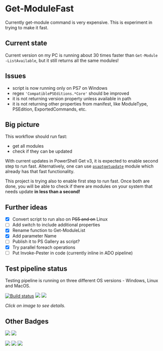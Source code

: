# Get-ModuleFast
Currently get-module command is very expensive. This is experiment in trying to make it fast.

## Current state
Current version on my PC is running about 30 times faster than `Get-Module -ListAvailable`, but it still returns all the same modules!

## Issues
- script is now running only on PS7 on Windows
- regex `'CompatiblePSEditions.*Core'` should be improved
- it is not returning version property unless available in path
- it is not returning other properties from manifest, like ModuleType, PSEdition, ExportedCommands, etc.

## Big picture

This workflow should run fast:
- get all modules
- check if they can be updated

With current updates in PowerShell Get v3, it is expected to enable second step to run fast.
Alternatively, one can use [`psaptgetupdate`](https://github.com/iricigor/psaptgetupdate) module which already has that fast functionality.

This project is trying also to enable first step to run fast.
Once both are done, you will be able to check if there are modules on your system that needs update **in less than a second!**


## Further ideas
- [x] Convert script to run also on ~~PS5 and on~~ Linux
- [ ] Add switch to include additional properties
- [x] Rename function to Get-ModuleList
- [x] Add parameter Name
- [ ] Publish it to PS Gallery as script?
- [x] Try parallel foreach operations
- [ ] Put Invoke-Pester in code (currently inline in ADO pipeline)

## Test pipeline status

Testing pipeline is running on three different OS versions - Windows, Linux and MacOS.

[![Build status](https://dev.azure.com/iiric/azmi/_apis/build/status/Run%20Pester%20Tests)](https://dev.azure.com/iiric/azmi/_build/latest?definitionId=34)
![](https://img.shields.io/azure-devops/tests/iiric/azmi/34)
![](https://img.shields.io/azure-devops/coverage/iiric/azmi/34)

*Click on image to see details.*

## Other Badges

![](https://img.shields.io/github/languages/count/iricigor/Get-ModuleFast)
![](https://img.shields.io/github/languages/top/iricigor/Get-ModuleFast)

![](https://img.shields.io/github/last-commit/iricigor/Get-ModuleFast)
![](https://img.shields.io/github/languages/code-size/iricigor/Get-ModuleFast)
![](https://img.shields.io/github/repo-size/iricigor/Get-ModuleFast)
